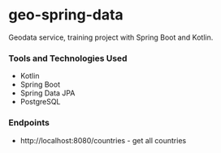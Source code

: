 # geo-spring-data
Geodata service, training project with Spring Boot and Kotlin.

### Tools and Technologies Used
* Kotlin
* Spring Boot
* Spring Data JPA
* PostgreSQL

### Endpoints
* http://localhost:8080/countries - get all countries
